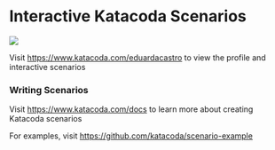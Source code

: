 # Interactive Katacoda Scenarios

[![](http://shields.katacoda.com/katacoda/eduardacastro/count.svg)](https://www.katacoda.com/eduardacastro "Get your profile on Katacoda.com")

Visit https://www.katacoda.com/eduardacastro to view the profile and interactive scenarios

### Writing Scenarios
Visit https://www.katacoda.com/docs to learn more about creating Katacoda scenarios

For examples, visit https://github.com/katacoda/scenario-example

